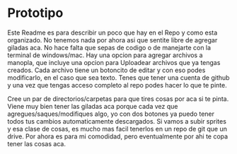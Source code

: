 # Prototipo 

Este Readme es para describir un poco que hay en el Repo y como esta organizado. No tenemos nada por ahora asi que sentite libre de agregar giladas aca. No hace falta que sepas de codigo o de manejarte con la terminal de windows/mac. Hay una opcion para agregar archivos a manopla, que incluye una opcion para Uploadear archivos que ya tengas creados. Cada archivo tiene un botoncito de editar y con eso podes modificarlo, en el caso que sea texto. Tenes que tener una cuenta de github y una vez que tengas acceso completo al repo podes hacer lo que te pinte.

Cree un par de directorios/carpetas para que tires cosas por aca si te pinta. Viene muy bien tener las giladas aca porque cada vez que agregues/saques/modifiques algo, yo con dos botones ya puedo tener todos tus cambios automaticamente descargados. Si vamos a subir sprites y esa clase de cosas, es mucho mas facil tenerlos en un repo de git que un drive. Por ahora es para mi comodidad, pero eventualmente por ahi te copa tener las cosas aca.

